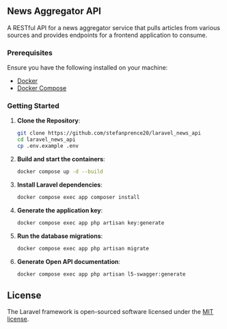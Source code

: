 ## News Aggregator API

A RESTful API for a news aggregator service that pulls articles from various sources and provides endpoints for a frontend application to consume.

### Prerequisites

Ensure you have the following installed on your machine:

- [Docker](https://docs.docker.com/get-docker/)
- [Docker Compose](https://docs.docker.com/compose/install/)

### Getting Started

1. **Clone the Repository**:
    ```bash
   git clone https://github.com/stefanprence20/laravel_news_api
   cd laravel_news_api
   cp .env.example .env
   
2. **Build and start the containers**:
    ```bash
   docker compose up -d --build
3. **Install Laravel dependencies**:
    ```bash
   docker compose exec app composer install
4. **Generate the application key**:
    ```bash
   docker compose exec app php artisan key:generate
5. **Run the database migrations**:
    ```bash
   docker compose exec app php artisan migrate
6. **Generate Open API documentation**:
    ```bash
   docker compose exec app php artisan l5-swagger:generate
## License

The Laravel framework is open-sourced software licensed under the [MIT license](https://opensource.org/licenses/MIT).
